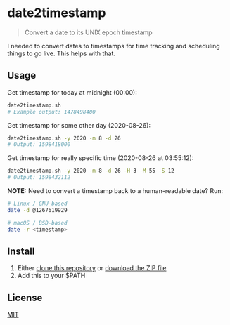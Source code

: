# date2timestamp

> Convert a date to its UNIX epoch timestamp

I needed to convert dates to timestamps for time tracking and scheduling things to go live.  This helps with that.

## Usage

Get timestamp for today at midnight (00:00):

```bash
date2timestamp.sh
# Example output: 1478498400
```

Get timestamp for some other day (2020-08-26):

```bash
date2timestamp.sh -y 2020 -m 8 -d 26
# Output: 1598418000
```

Get timestamp for really specific time (2020-08-26 at 03:55:12):

```bash
date2timestamp.sh -y 2020 -m 8 -d 26 -H 3 -M 55 -S 12
# Output: 1598432112
```

**NOTE:**
Need to convert a timestamp back to a human-readable date?  Run:

```bash
# Linux / GNU-based
date -d @1267619929

# macOS / BSD-based
date -r <timestamp>
```

## Install

  1. Either [clone this repository](https://help.github.com/articles/cloning-a-repository/) or [download the ZIP file](archive/master.zip)
  2. Add this to your $PATH

## License

[MIT](https://raw.githubusercontent.com/blakek/date2timestamp/master/LICENSE)
